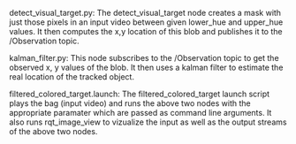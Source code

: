 detect_visual_target.py:
The detect_visual_target node creates a mask with just those pixels in an input video between given lower_hue and upper_hue values. It then computes the x,y location of this blob and publishes it to the /Observation topic.

kalman_filter.py:
This node subscribes to the /Observation topic to get the observed x, y values of the blob. It then uses a kalman filter to estimate the real location of the tracked object. 

filtered_colored_target.launch:
The filtered_colored_target launch script plays the bag (input video) and runs the above two nodes with the appropriate paramater which are passed as command line arguments. It also runs rqt_image_view to vizualize the input as well as the output streams of the above two nodes. 


